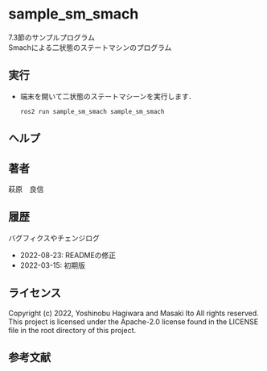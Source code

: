 # sample_sm_smach

7.3節のサンプルプログラム  
Smachによる二状態のステートマシンのプログラム


## 実行

- 端末を開いて二状態のステートマシーンを実行します．
  ```
  ros2 run sample_sm_smach sample_sm_smach
  ```


## ヘルプ


## 著者

萩原　良信


## 履歴

バグフィクスやチェンジログ
- 2022-08-23: READMEの修正
- 2022-03-15: 初期版


## ライセンス

Copyright (c) 2022, Yoshinobu Hagiwara and Masaki Ito
All rights reserved.
This project is licensed under the Apache-2.0 license found in the LICENSE file in the root directory of this project.


## 参考文献
